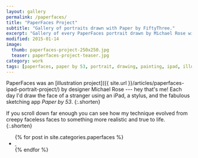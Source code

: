 ```yaml
---
layout: gallery
permalink: /paperfaces/
title: "PaperFaces Project"
subtitle: "Gallery of portraits drawn with Paper by FiftyThree."
excerpt: "Gallery of every PaperFaces portrait drawn by Michael Rose with Paper by 53."
modified: 2015-01-14
image: 
  thumb: paperfaces-project-250x250.jpg
  teaser: paperfaces-project-teaser.jpg
category: work
tags: [paperfaces, paper by 53, portrait, drawing, painting, ipad, illustration, 365 project]
---
```


PaperFaces was an [illustration project]({{ site.url }}/articles/paperfaces-ipad-portrait-project/) by designer Michael Rose --- hey that's me! Each day I'd draw the face of a stranger using an iPad, a stylus, and the fabulous sketching app *Paper by 53*.
{:.shorten}

If you scroll down far enough you can see how my technique evolved from creepy faceless faces to something more realistic and true to life.
{:.shorten}

<ul class="th-grid-full">
{% for post in site.categories.paperfaces %}
  <li>
    <a href="{{ site.url }}{{ post.url }}" title="{{ post.title }}">
      <img class="load" src="{{ site.url }}/images/preload-150.png" data-original="{{ site.url }}/images/{{ post.image.thumb }}" alt="">
      <noscript><img src="{{ site.url }}/images/{{ post.image.thumb }}" alt=""></noscript>
    </a>
  </li>
{% endfor %}
</ul>
